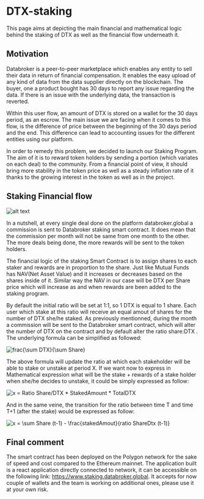 # DTX-staking

This page aims at depicting the main financial and mathematical logic behind the staking of DTX as well as the financial flow underneath it. 

## Motivation
Databroker is a peer-to-peer marketplace which enables any entity to sell their data in return of financial compensation. It enables the easy upload of any kind of data from the data supplier directly on the blockchain. The buyer, one a product bought has 30 days to report any issue regarding the data. If there is an issue with the underlying data, the transaction is reverted.

Within this user flow, an amount of DTX is stored on a wallet for the 30 days period, as an escrow. The main issue we are facing when it comes to this flow, is the difference of price between the beginning of the 30 days period and the end. This difference can lead to accounting issues for the different entities using our platform.

In order to remedy this problem, we decided to launch our Staking Program. The aim of it is to reward token holders by sending a portion (which variates on each deal) to the community. From a financial point of view, it should bring more stability in the token price as well as a steady inflation rate of it thanks to the growing interest in the token as well as in the project. 

## Staking Financial flow

![alt text](https://github.com/databrokerglobal/DTX-staking/blob/main/financial_flow.png)

In a nutshell, at every single deal done on the platform databroker.global a commission is sent to Databroker staking smart contract. It does mean that the commission per month will not be same from one month to the other. The more deals being done, the more rewards will be sent to the token holders.

The financial logic of the staking Smart Contract is to assign shares to each staker and rewards are in proportion to the share. Just like Mutual Funds has NAV(Net Asset Value) and it increases or decreases based on the shares inside of it. Similar way the NAV in our case will be DTX per Share price which will increase as and when rewards are been added to the staking program.

By default the initial ratio will be set at 1:1, so 1 DTX is equal to 1 share. Each user which stake at this ratio will receive an equal amout of shares for the number of DTX she/he staked. 
As previously mentionned, during the month a commission will be sent to the Databroker smart contract, which will alter the number of DTX on the contract and by default alter the ratio share:DTX . The underlying formula can be simplified as followed:


<img src="https://latex.codecogs.com/svg.image?frac{\sum&space;DTX}{\sum&space;Share}" title="frac{\sum DTX}{\sum Share}" />

The above formula will update the ratio at which each stakeholder will be able to stake or unstake at period X. If we want now to express in Mathematical expression what will be the stake + rewards of a stake holder when she/he decides to unstake, it could be simply expressed as follow:

<img src="https://latex.codecogs.com/svg.image?x&space;=&space;Ratio&space;Share/DTX&space;*&space;StakedAmount&space;*&space;TotalDTX" title="x = Ratio Share/DTX * StakedAmount * TotalDTX" />

And in the same veine, the transition for the ratio between time T and time T+1 (after the stake) would be expressed as follow:

<img src="https://latex.codecogs.com/svg.image?x&space;=&space;\sum&space;Share&space;(t-1)&space;-&space;\frac{stakedAmout}{ratio&space;ShareDtx&space;(t-1)}" title="x = \sum Share (t-1) - \frac{stakedAmout}{ratio ShareDtx (t-1)}" />


## Final comment

The smart contract has been deployed on the Polygon network for the sake of speed and cost compared to the Ethereum mainnet. The application built is a react application directly connected to network, it can be accessible on the following link: https://www.staking.databroker.global. It accepts for now couple of wallets and the team is working on additional ones, please use it at your own risk.


